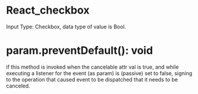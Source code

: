 # React_checkbox
Input Type: Checkbox, data type of value is Bool.

# param.preventDefault(): void

if this method is invoked when the cancelable attr val is true,
and while executing a listener for the event (as param) is (passive) set to false,
signing to the operation that caused event to be dispatched that it needs to be canceled.


